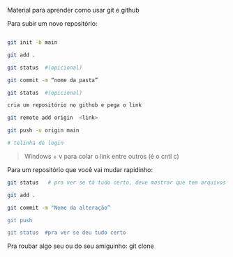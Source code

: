 Material para aprender como usar git e github

Para subir um novo repositório:

```bash

git init -b main

git add .

git status  #(opicional)

git commit -m “nome da pasta”

git status  #(opicional)

cria um repositório no github e pega o link

git remote add origin  <link>

git push -u origin main

# telinha de login
```

> Windows + v para colar o link entre outros (é o cntl c)

Para um repositório que você vai mudar rapidinho:

```bash
git status   # pra ver se tá tudo certo, deve mostrar que tem arquivos não salvod

git add . 

git commit -m "Nome da alteração”     

git push

git status  #pra ver se deu tudo certo
```

Pra roubar algo seu ou do seu amiguinho:
git clone
